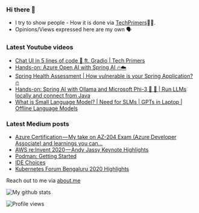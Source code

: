 ### Hi there 👋

- I try to show people - How it is done via [TechPrimers](https://github.com/TechPrimers)👨‍💻. 
- Opinions/Views expressed here are my own 🗣️

### Latest Youtube videos
<!-- YOUTUBE:START -->
- [Chat UI in 5 lines of code 💬 ft. Gradio | Tech Primers](https://www.youtube.com/watch?v=XbraDFttxkc)
- [Hands-on: Azure Open AI with Spring AI 🔥☁️](https://www.youtube.com/watch?v=VtucbWYhIa8)
- [Spring Health Assessment | How vulnerable is your Spring Application? 🔥](https://www.youtube.com/watch?v=TiunDtOIwSU)
- [Hands-on: Spring AI with Ollama and Microsoft Phi-3  🚀 🦙 | Run LLMs locally and connect from Java](https://www.youtube.com/watch?v=eiWXBIPDPiY)
- [What is Small Language Model? | Need for SLMs | GPTs in Laptop | Offline Language Models](https://www.youtube.com/watch?v=ssVILYrZifQ)
<!-- YOUTUBE:END -->

### Latest Medium posts
<!-- MEDIUM:START -->
- [Azure Certification — My take on AZ-204 Exam &lpar;Azure Developer Associate&rpar; and learnings you can…](https://medium.com/techprimers/azure-certification-my-take-on-az-204-exam-azure-developer-associate-and-learnings-you-can-9113d4e5b164?source=rss-d6010e1c772d------2)
- [AWS re:Invent 2020 — Andy Jassy Keynote Highlights](https://medium.com/techprimers/aws-re-invent-2020-andy-jassy-keynote-highlights-7e554c9c6c1f?source=rss-d6010e1c772d------2)
- [Podman: Getting Started](https://medium.com/javarevisited/podman-getting-started-e7fc06961994?source=rss-d6010e1c772d------2)
- [IDE Choices](https://medium.com/techprimers/ide-choices-b54c9276a7a0?source=rss-d6010e1c772d------2)
- [Kubernetes Forum Bengaluru 2020 Highlights](https://medium.com/techprimers/kubernetes-forum-bengaluru-2020-highlights-e18b19120245?source=rss-d6010e1c772d------2)
<!-- MEDIUM:END -->


Reach out to me via [about.me](https://about.me/movingtoweb)

![My github stats](https://github-readme-stats.vercel.app/api?username=movingtoweb&show_icons=true)

![Profile views](https://komarev.com/ghpvc/?username=MovingToWeb)
